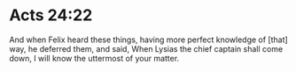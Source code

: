 # Acts 24:22

And when Felix heard these things, having more perfect knowledge of [that] way, he deferred them, and said, When Lysias the chief captain shall come down, I will know the uttermost of your matter.